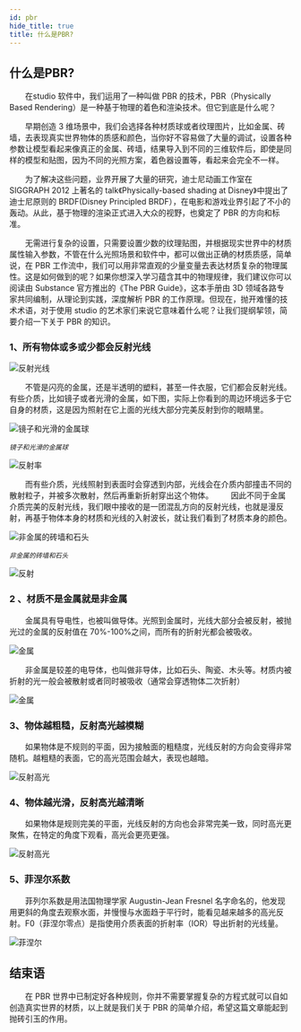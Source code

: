 ```yaml
---
id: pbr
hide_title: true
title: 什么是PBR?
---
```


## 什么是PBR?　　

　　在studio 软件中，我们运用了一种叫做 PBR 的技术，PBR（Physically Based Rendering）是一种基于物理的着色和渲染技术。但它到底是什么呢？

　　早期创造 3 维场景中，我们会选择各种材质球或者纹理图片，比如金属、砖墙，去表现真实世界物体的质感和颜色，当你好不容易做了大量的调试，设置各种参数让模型看起来像真正的金属、砖墙，结果导入到不同的三维软件后，即使是同样的模型和贴图，因为不同的光照方案，着色器设置等，看起来会完全不一样。

　　为了解决这些问题，业界开展了大量的研究，迪士尼动画工作室在 SIGGRAPH 2012 上著名的 talk《Physically-based shading at Disney》中提出了迪士尼原则的 BRDF(Disney Principled BRDF），在电影和游戏业界引起了不小的轰动。从此，基于物理的渲染正式进入大众的视野，也奠定了 PBR 的方向和标准。

　　无需进行复杂的设置，只需要设置少数的纹理贴图，并根据现实世界中的材质属性输入参数，不管在什么光照场景和软件中，都可以做出正确的材质质感，简单说，在 PBR 工作流中，我们可以用非常直观的少量变量去表达材质复杂的物理属性。这是如何做到的呢？如果你想深入学习蕴含其中的物理规律，我们建议你可以阅读由 Substance 官方推出的《The PBR Guide》，这本手册由 3D 领域各路专家共同编制，从理论到实践，深度解析 PBR 的工作原理。但现在，抛开难懂的技术术语，对于使用 studio 的艺术家们来说它意味着什么呢？让我们提纲挈领，简要介绍一下关于 PBR 的知识。

### 1、所有物体或多或少都会反射光线

![反射光线](../assets/pbr-1.png)  

　　不管是闪亮的金属，还是半透明的塑料，甚至一件衣服，它们都会反射光线。有些介质，比如镜子或者光滑的金属，如下图，实际上你看到的周边环境远多于它自身的材质，这是因为照射在它上面的光线大部分完美反射到你的眼睛里。

![镜子和光滑的金属球](../assets/pbr-2.png)  

*<small>镜子和光滑的金属球</small>*  

![反射率](../assets/pbr-3.png)

　　而有些介质，光线照射到表面时会穿透到内部，光线会在介质内部撞击不同的散射粒子，并被多次散射，然后再重新折射穿出这个物体。        因此不同于金属介质完美的反射光线，我们眼中接收的是一团混乱方向的反射光线，也就是漫反射，再基于物体本身的材质和光线的入射波长，就让我们看到了材质本身的颜色。

![非金属的砖墙和石头](../assets/pbr-4.png)  

*<small>非金属的砖墙和石头</small>*  

![反射](../assets/pbr-5.png)

### 2 、材质不是金属就是非金属

　　金属具有导电性，也被叫做导体。光照到金属时，光线大部分会被反射，被抛光过的金属的反射值在 70%-100%之间，而所有的折射光都会被吸收。

![金属](../assets/pbr-6.png)

　　非金属是较差的电导体，也叫做非导体，比如石头、陶瓷、木头等。材质内被折射的光一般会被散射或者同时被吸收（通常会穿透物体二次折射）

![金属](../assets/pbr-7.png)

### 3、物体越粗糙，反射高光越模糊

　　如果物体是不规则的平面，因为接触面的粗糙度，光线反射的方向会变得非常随机。越粗糙的表面，它的高光范围会越大，表现也越暗。

![反射高光](../assets/pbr-8.png)

### 4、物体越光滑，反射高光越清晰

　　如果物体是规则完美的平面，光线反射的方向也会非常完美一致，同时高光更聚焦，在特定的角度下观看，高光会更亮更强。

![反射高光](../assets/pbr-9.png)

### 5、菲涅尔系数

　　菲列尔系数是用法国物理学家 Augustin-Jean Fresnel 名字命名的，他发现用更斜的角度去观察水面，并慢慢与水面趋于平行时，能看见越来越多的高光反射。F0（菲涅尔零点）是指使用介质表面的折射率（IOR）导出折射的光线量。

![菲涅尔](../assets/pbr-10.png)

## 结束语

　　在 PBR 世界中已制定好各种规则，你并不需要掌握复杂的方程式就可以自如创造真实世界的材质，以上就是我们关于 PBR 的简单介绍，希望这篇文章能起到抛砖引玉的作用。
